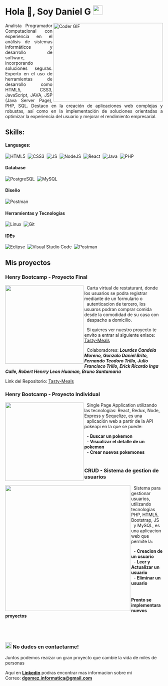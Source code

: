 # Hola 👋, Soy Daniel G <img src="https://github.com/rudrabarad/rudrabarad/blob/master/Assets/Developer.gif" width="30px">

<img alt="Coder GIF" height=250 width=350 src="https://images.squarespace-cdn.com/content/v1/5769fc401b631bab1addb2ab/1541580611624-TE64QGKRJG8SWAIUS7NS/ke17ZwdGBToddI8pDm48kPoswlzjSVMM-SxOp7CV59BZw-zPPgdn4jUwVcJE1ZvWQUxwkmyExglNqGp0IvTJZamWLI2zvYWH8K3-s_4yszcp2ryTI0HqTOaaUohrI8PI6FXy8c9PWtBlqAVlUS5izpdcIXDZqDYvprRqZ29Pw0o/coding-freak.gif" align="right" />

<p style="text-align: justify;">
Analista Programador Computacional con experiencia en el análisis de sistemas informáticos y desarrollo de software, incorporando soluciones seguras. Experto en el uso de herramientas de desarrollo como HTML5, CSS3, JavaScript, JAVA, JSP (Java Server Page), PHP, SQL. Destaco en la creación de aplicaciones web complejas y robustas, así como en la implementación de soluciones orientadas a optimizar la experiencia del usuario y mejorar el rendimiento empresarial.
</p>

## Skills:

#### Languages:
![HTML5](https://img.shields.io/badge/Html5-F1642E?style=for-the-badge&logo=html5&logoColor=white)&nbsp;
![CSS3](https://img.shields.io/badge/Css3-1872B1?style=for-the-badge&logo=css3&logoColor=white)&nbsp;
![JS](https://img.shields.io/badge/JS-F4DE19?style=for-the-badge&logo=javascript&logoColor=black)&nbsp;
![NodeJS](https://img.shields.io/badge/Node-js-7ECC21?style=for-the-badge&logo=node-js&logoColor=black)&nbsp;
![React](https://img.shields.io/badge/React-92E9FA?style=for-the-badge&logo=react&logoColor=black)&nbsp;
![Java](https://img.shields.io/badge/java-ED8B00?style=for-the-badge&logo=java&logoColor=white)&nbsp;
![PHP](https://img.shields.io/badge/php-6280B2?style=for-the-badge&logo=php&logoColor=white)&nbsp;

#### Database
![PostgreSQL](https://img.shields.io/badge/PostgreSQL-316192?style=for-the-badge&logo=postgresql&logoColor=white)&nbsp;
![MySQL](https://img.shields.io/badge/MySQL-D19229?style=for-the-badge&logo=mysql&logoColor=white)&nbsp;

#### Diseño
![Postman](https://img.shields.io/badge/figma-000000?style=for-the-badge&logo=figma&logoColor=white)&nbsp;

#### Herramientas y Tecnologías
![Linux](https://img.shields.io/badge/Linux-FCC624?style=for-the-badge&logo=linux&logoColor=black)&nbsp;
![Git](https://img.shields.io/badge/GIT-E44C30?style=for-the-badge&logo=git&logoColor=white)&nbsp;

#### IDEs
![Eclipse](https://img.shields.io/badge/Eclipse-FE7A16.svg?style=for-the-badge&logo=Eclipse&logoColor=white)&nbsp;
![Visual Studio Code](https://img.shields.io/badge/Visual%20Studio%20Code-0078d7.svg?style=for-the-badge&logo=visual-studio-code&logoColor=white)&nbsp;
![Postman](https://img.shields.io/badge/postman-FF6C37?style=for-the-badge&logo=postman&logoColor=white)&nbsp;



## Mis proyectos
### Henry Bootcamp - Proyecto Final
<img src="https://github.com/danieldevelop/danieldevelop/assets/51731637/245127b1-6d0f-4aea-ae32-10b4d183baff" width=250 align="left">

&nbsp;&nbsp;Carta virtual de restaturant, donde los usuarios se podra registrar mediante de un formulario o &nbsp;&nbsp;autenticacion de tercero, los usuaros podran comprar comida desde la comodidad de su casa con &nbsp;&nbsp;despacho a domicilio.

&nbsp;&nbsp;Si quieres ver nuestro proyecto te envito a entrar al siguiente enlace: [Tasty-Meals](https://tasty-meals.vercel.app/)

&nbsp;&nbsp;Colaboradores: **_Lourdes Candela Moreno, Gonzalo Daniel Brito, Fernando Teodoro Trillo, Julio Francisco Trillo, Erick Ricardo Inga Calle, Robert Henrry Leon Huaman, Bruno Santamaria_**

Link del Repositorio: [Tasty-Meals](https://github.com/az302001/Tasty-Meals)
<br>

### Henry Bootcamp - Proyecto Individual
<img src="https://github.com/danieldevelop/danieldevelop/assets/51731637/c5a6e85a-1398-44cc-8697-4524469a1619" width=250 align="left"> 


&nbsp;&nbsp;Single Page Application utilizando las tecnologías: React, Redux, Node, Express y Sequelize, es una &nbsp;&nbsp;aplicación web a partir de la API pokeapi en la que se puede:

<span>
  &nbsp;&nbsp;- <strong>Buscar un pokemon</strong><br>
  &nbsp;&nbsp;- <strong>Visualizar el detalle de un pokemon</strong><br>
  &nbsp;&nbsp;- <strong>Crear nuevos pokemones</strong>
</span>
<br><br>

### CRUD - Sistema de gestion de usuarios
<img src="https://github.com/danieldevelop/danieldevelop/assets/51731637/ab5a37d0-c1d4-41e2-940a-d22687a4c029" width=400  align="left">

&nbsp;&nbsp;Sistema para gestionar usuarios, utilizando tecnologias PHP, HTML5, Bootstrap, JS &nbsp;&nbsp;y MySQL, es una aplicacion web que permite la:

<span>
  &nbsp;&nbsp;- <strong>Creacion de un usuario</strong><br>
  &nbsp;&nbsp;- <strong>Leer y Actualizar un usuario</strong><br>
  &nbsp;&nbsp;- <strong>Eliminar un usuario</strong>
</span>
<br><br>

#### Pronto se implementara nuevos proyectos

<br><br>
### <img src="https://github.com/rudrabarad/rudrabarad/blob/master/Assets/Developer.gif" width="20px"> No dudes en contactarme!

Juntos podemos reaizar un gran proyecto que cambie la vida de miles de personas

Aquí en **[Linkedin](https://www.linkedin.com/in/daniel-gomez-g-328bb4105/)** podras encontrar mas informacion sobre mí <br>
Correo: **dgomez.informatica@gmail.com**
